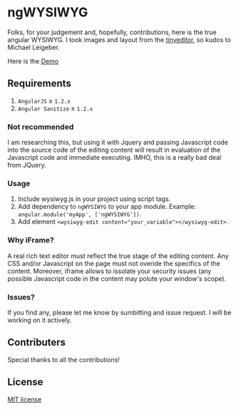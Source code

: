 ngWYSIWYG
=========

Folks, for your judgement and, hopefully, contributions, here is the true angular WYSIWYG.
I took images and layout from the <a href="https://github.com/jessegreathouse/TinyEditor">tinyeditor</a>, so kudos to Michael Leigeber.

Here is the <a href="http://psergus.github.io/ngWYSIWYG/">Demo</a>

## Requirements

1. `AngularJS` ≥ `1.2.x`
2. `Angular Sanitize` ≥ `1.2.x`

### Not recommended
I am researching this, but using it with Jquery and passing Javascript code into the source code of the editing content will result in evaluation of the Javascript code and immediate executing. IMHO, this is a really bad deal from JQuery.

### Usage

1. Include wysiwyg.js in your project using script tags.
2. Add dependency to `ngWYSIWYG` to your app module. Example: ```angular.module('myApp', ['ngWYSIWYG'])```.
3. Add element ```<wysiwyg-edit content="your_variable"></wysiwyg-edit>```.

### Why iFrame?

A real rich text editor must reflect the true stage of the editing content. Any CSS and/or Javascript on the page must not overide the specifics of the content.
Moreover, iframe allows to issolate your security issues (any possible Javascript code in the content may polute your window's scope).

### Issues?

If you find any, please let me know by sumbitting and issue request. I will be working on it actively.

## Contributers

Special thanks to all the contributions! 


## License

[MIT license](http://opensource.org/licenses/MIT)
